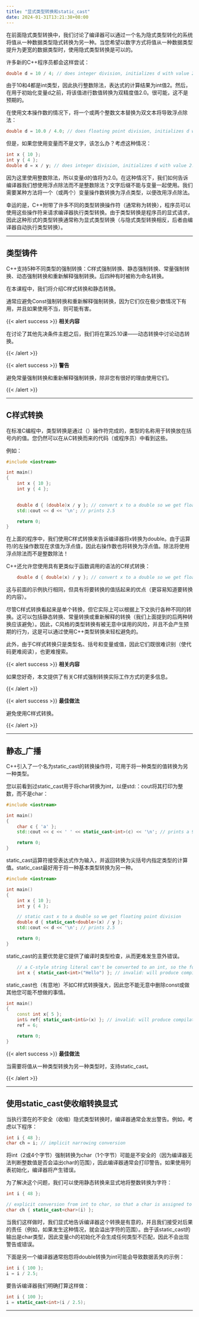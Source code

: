 ```yaml
---
title: "显式类型转换和static_cast"
date: 2024-01-31T13:21:38+08:00
---
```


在前面隐式类型转换中，我们讨论了编译器可以通过一个名为隐式类型转化的系统将值从一种数据类型隐式转换为另一种。当您希望以数字方式将值从一种数据类型提升为更宽的数据类型时，使用隐式类型转换是可以的。

许多新的C++程序员都会这样尝试：

```C++
double d = 10 / 4; // does integer division, initializes d with value 2.0
```

由于10和4都是int类型，因此执行整数除法，表达式的计算结果为int值2。然后，在用于初始化变量d之前，将该值进行数值转换为双精度值2.0。很可能，这不是预期的。

在使用文本操作数的情况下，将一个或两个整数文本替换为双文本将导致浮点除法：

```C++
double d = 10.0 / 4.0; // does floating point division, initializes d with value 2.5
```

但是，如果您使用变量而不是文字，该怎么办？考虑这种情况：

```C++
int x { 10 };
int y { 4 };
double d = x / y; // does integer division, initializes d with value 2.0
```

因为这里使用整数除法，所以变量d的值将为2.0。在这种情况下，我们如何告诉编译器我们想使用浮点除法而不是整数除法？文字后缀不能与变量一起使用。我们需要某种方法将一个（或两个）变量操作数转换为浮点类型，以便改用浮点除法。

幸运的是，C++附带了许多不同的类型转换操作符（通常称为转换），程序员可以使用这些操作符来请求编译器执行类型转换。由于类型转换是程序员的显式请求，因此这种形式的类型转换通常称为显式类型转换（与隐式类型转换相反，后者由编译器自动执行类型转换）。

***
## 类型铸件

C++支持5种不同类型的强制转换：C样式强制转换、静态强制转换、常量强制转换、动态强制转换和重新解释强制转换。后四种有时被称为命名转换。

在本课程中，我们将介绍C样式转换和静态转换。

通常应避免Const强制转换和重新解释强制转换，因为它们仅在极少数情况下有用，并且如果使用不当，则可能有害。

{{< alert success >}}
**相关内容**

在讨论了其他先决条件主题之后，我们将在第25.10课——动态转换中讨论动态转换。

{{< /alert >}}

{{< alert success >}}
**警告**

避免常量强制转换和重新解释强制转换，除非您有很好的理由使用它们。

{{< /alert >}}

***
## C样式转换

在标准C编程中，类型转换是通过（）操作符完成的，类型的名称用于转换放在括号内的值。您仍然可以在从C转换而来的代码（或程序员）中看到这些。

例如：

```C++
#include <iostream>

int main()
{
    int x { 10 };
    int y { 4 };

    
    double d { (double)x / y }; // convert x to a double so we get floating point division
    std::cout << d << '\n'; // prints 2.5

    return 0;
}
```

在上面的程序中，我们使用C样式转换来告诉编译器将x转换为double。由于运算符/的左操作数现在求值为浮点值，因此右操作数也将转换为浮点值。除法将使用浮点除法而不是整数除法！

C++还允许您使用具有更类似于函数调用的语法的C样式转换：

```C++
    double d { double(x) / y }; // convert x to a double so we get floating point division
```

这与前面的示例执行相同，但具有将要转换的值括起来的优点（更容易知道要转换的内容）。

尽管C样式转换看起来是单个转换，但它实际上可以根据上下文执行各种不同的转换。这可以包括静态转换、常量转换或重新解释的转换（我们上面提到的后两种转换应该避免）。因此，C风格的类型转换有被无意中误用的风险，并且不会产生预期的行为，这是可以通过使用C++类型转换来轻松避免的。

此外，由于C样式转换只是类型名、括号和变量或值，因此它们既很难识别（使代码更难阅读），也更难搜索。

{{< alert success >}}
**相关内容**

如果您好奇，本文提供了有关C样式强制转换实际工作方式的更多信息。

{{< /alert >}}

{{< alert success >}}
**最佳做法**

避免使用C样式转换。

{{< /alert >}}

***
## 静态_广播

C++引入了一个名为static_cast的转换操作符，可用于将一种类型的值转换为另一种类型。

您以前看到过static_cast用于将char转换为int，以便std:：cout将其打印为整数，而不是char：

```C++
#include <iostream>

int main()
{
    char c { 'a' };
    std::cout << c << ' ' << static_cast<int>(c) << '\n'; // prints a 97

    return 0;
}
```

static_cast运算符接受表达式作为输入，并返回转换为尖括号内指定类型的计算值。static_cast最好用于将一种基本类型转换为另一种。

```C++
#include <iostream>

int main()
{
    int x { 10 };
    int y { 4 };

    // static cast x to a double so we get floating point division
    double d { static_cast<double>(x) / y };  
    std::cout << d << '\n'; // prints 2.5

    return 0;
}
```

static_cast的主要优势是它提供了编译时类型检查，从而更难发生意外错误。

```C++
    // a C-style string literal can't be converted to an int, so the following is an invalid conversion
    int x { static_cast<int>("Hello") }; // invalid: will produce compilation error
```

static_cast也（有意地）不如C样式转换强大，因此您不能无意中删除const或做其他您可能不想做的事情。

```C++
int main()
{
	const int x{ 5 };
	int& ref{ static_cast<int&>(x) }; // invalid: will produce compilation error
	ref = 6;

	return 0;
}
```

{{< alert success >}}
**最佳做法**

当需要将值从一种类型转换为另一种类型时，支持static_cast。

{{< /alert >}}

***
## 使用static_cast使收缩转换显式

当执行潜在的不安全（收缩）隐式类型转换时，编译器通常会发出警告。例如，考虑以下程序：

```C++
int i { 48 };
char ch = i; // implicit narrowing conversion
```

将int（2或4个字节）强制转换为char（1个字节）可能是不安全的（因为编译器无法判断整数值是否会溢出char的范围），因此编译器通常会打印警告。如果使用列表初始化，编译器将产生错误。

为了解决这个问题，我们可以使用静态转换来显式地将整数转换为字符：

```C++
int i { 48 };

// explicit conversion from int to char, so that a char is assigned to variable ch
char ch { static_cast<char>(i) };
```

当我们这样做时，我们显式地告诉编译器这个转换是有意的，并且我们接受对后果的责任（例如，如果发生这种情况，就会溢出字符的范围）。由于该static_cast的输出是char类型，因此变量ch的初始化不会生成任何类型不匹配，因此不会出现警告或错误。

下面是另一个编译器通常抱怨将double转换为int可能会导致数据丢失的示例：

```C++
int i { 100 };
i = i / 2.5;
```

要告诉编译器我们明确打算这样做：

```C++
int i { 100 };
i = static_cast<int>(i / 2.5);
```

***

